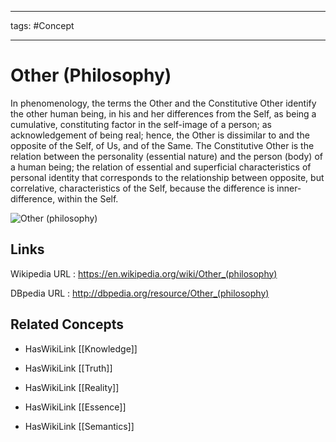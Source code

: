 




---

tags: #Concept

---
# Other (Philosophy)


In phenomenology, the terms the Other and the Constitutive Other identify the other human being, in his and her differences from the Self, as being a cumulative, constituting factor in the self-image of a person; as acknowledgement of being real; hence, the Other is dissimilar to and the opposite of the Self, of Us, and of the Same. The Constitutive Other is the relation between the personality (essential nature) and the person (body) of a human being; the relation of essential and superficial characteristics of personal identity that corresponds to the relationship between opposite, but correlative, characteristics of the Self, because the difference is inner-difference, within the Self.

![Other (philosophy)](http://commons.wikimedia.org/wiki/Special:FilePath/Edmund_Husserl_1910s.jpg?width=300)


## Links


Wikipedia URL : https://en.wikipedia.org/wiki/Other_(philosophy)

DBpedia URL : http://dbpedia.org/resource/Other_(philosophy)


## Related Concepts


- HasWikiLink [[Knowledge]]

- HasWikiLink [[Truth]]

- HasWikiLink [[Reality]]

- HasWikiLink [[Essence]]

- HasWikiLink [[Semantics]]